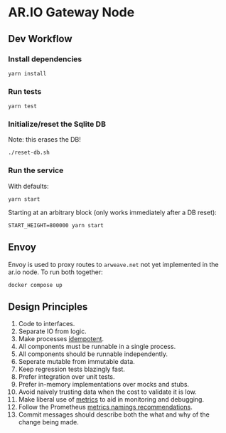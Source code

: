 # AR.IO Gateway Node

## Dev Workflow

### Install dependencies

`yarn install`

### Run tests

`yarn test`

### Initialize/reset the Sqlite DB

Note: this erases the DB!

`./reset-db.sh`

### Run the service

With defaults:

`yarn start`

Starting at an arbitrary block (only works immediately after a DB reset):

`START_HEIGHT=800000 yarn start`

## Envoy
Envoy is used to proxy routes to `arweave.net` not yet implemented in the ar.io node. To run both together:

`docker compose up`

## Design Principles

1. Code to interfaces.
2. Separate IO from logic.
3. Make processes [idempotent](https://en.wikipedia.org/wiki/Idempotence).
4. All components must be runnable in a single process.
5. All components should be runnable independently.
6. Seperate mutable from immutable data.
7. Keep regression tests blazingly fast.
8. Prefer integration over unit tests.
9. Prefer in-memory implementations over mocks and stubs.
10. Avoid naively trusting data when the cost to validate it is low.
11. Make liberal use of [metrics](https://github.com/siimon/prom-client) to aid in monitoring and debugging.
12. Follow the Prometheus [metrics namings recommendations](https://prometheus.io/docs/practices/naming/).
13. Commit messages should describe both the what and why of the change being made.
